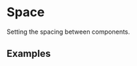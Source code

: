 # Space

Setting the spacing between components.

## Examples

<demo-box src="/space/demos/basic.vue" />

